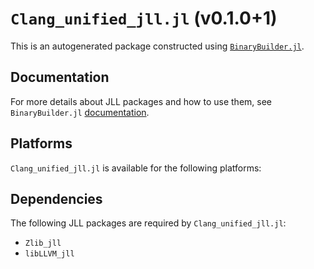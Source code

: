 # `Clang_unified_jll.jl` (v0.1.0+1)

This is an autogenerated package constructed using [`BinaryBuilder.jl`](https://github.com/JuliaPackaging/BinaryBuilder.jl).

## Documentation

For more details about JLL packages and how to use them, see `BinaryBuilder.jl` [documentation](https://docs.binarybuilder.org/stable/jll/).

## Platforms

`Clang_unified_jll.jl` is available for the following platforms:


## Dependencies

The following JLL packages are required by `Clang_unified_jll.jl`:

* `Zlib_jll`
* `libLLVM_jll`
